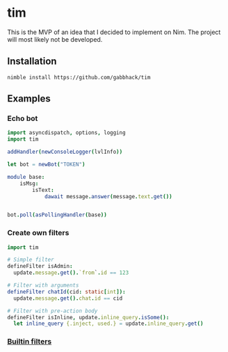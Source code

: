 # tim

This is the MVP of an idea that I decided to implement on Nim. The project will most likely not be developed.

## Installation

`nimble install https://github.com/gabbhack/tim`

## Examples

### Echo bot

```nim
import asyncdispatch, options, logging
import tim

addHandler(newConsoleLogger(lvlInfo))

let bot = newBot("TOKEN")

module base:
    isMsg:
        isText:
            dawait message.answer(message.text.get())


bot.poll(asPollingHandler(base))
```

### Create own filters

```nim
import tim

# Simple filter
defineFilter isAdmin:
  update.message.get().`from`.id == 123

# Filter with arguments
defineFilter chatId(cid: static[int]):
  update.message.get().chat.id == cid

# Filter with pre-action body
defineFilter isInline, update.inline_query.isSome():
  let inline_query {.inject, used.} = update.inline_query.get()
```

### [Builtin filters](https://github.com/gabbhack/tim/blob/master/src/tim/private/filters.nim)

